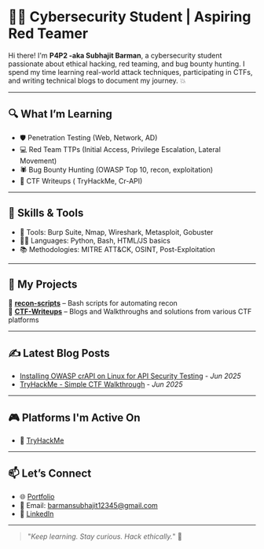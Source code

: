 # 🧑‍💻 Cybersecurity Student | Aspiring Red Teamer

Hi there! I'm **P4P2 -aka Subhajit Barman**, a cybersecurity student passionate about ethical hacking, red teaming, and bug bounty hunting. I spend my time learning real-world attack techniques, participating in CTFs, and writing technical blogs to document my journey. 💥

---

## 🔍 What I’m Learning

- 🛡️ Penetration Testing (Web, Network, AD)
- 💻 Red Team TTPs (Initial Access, Privilege Escalation, Lateral Movement)
- 🕷️ Bug Bounty Hunting (OWASP Top 10, recon, exploitation)
- 🎯 CTF Writeups ( TryHackMe, Cr-API)

---

## 🧰 Skills & Tools

- 🔧 Tools: Burp Suite, Nmap, Wireshark, Metasploit, Gobuster
- 👨‍💻 Languages: Python, Bash, HTML/JS basics
- 📚 Methodologies: MITRE ATT&CK, OSINT, Post-Exploitation

---

## 🧪 My Projects

📌 **[recon-scripts]([https://github.com/P4P2/](https://github.com/p4p2/EyeSeeYou))** – Bash scripts for automating recon  
📌 **[CTF-Writeups](https://github.com/p4p2/p4p2.github.io)** – Blogs and Walkthroughs and solutions from various CTF platforms  
 

---

## ✍️ Latest Blog Posts

- [Installing OWASP crAPI on Linux for API Security Testing](https://p4p2.github.io/posts/crapi-install/) - *Jun 2025*
- [TryHackMe - Simple CTF Walkthrough](https://p4p2.github.io/posts/tryhackme-simple-ctf/) - *Jun 2025*


---

## 🎮 Platforms I'm Active On

- 🧠 [TryHackMe](https://tryhackme.com/p/P4P2)

---




## 📫 Let’s Connect

- 🌐 [Portfolio](https://p4p2.github.io/)
- 📧 Email: barmansubhajit12345@gmail.com
- 💼 [LinkedIn](https://www.linkedin.com/in/subhajit-barman-b9376620b/)

---

> "_Keep learning. Stay curious. Hack ethically._" 🔐
